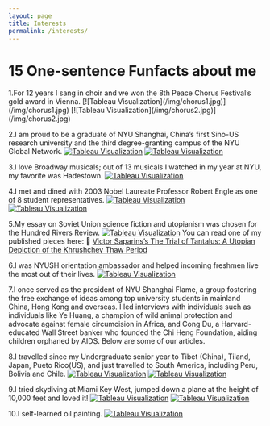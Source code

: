 ```yaml
---
layout: page
title: Interests
permalink: /interests/
---
```


<h1 id="project_overview">15 One-sentence Funfacts about me</h1>
1.For 12 years I sang in choir and we won the 8th Peace Chorus Festival’s gold award in Vienna.
[![Tableau Visualization](/img/chorus1.jpg)](/img/chorus1.jpg)
[![Tableau Visualization](/img/chorus2.jpg)](/img/chorus2.jpg)

2.I am proud to be a graduate of NYU Shanghai, China’s first Sino-US research university and the third degree-granting campus of the NYU Global Network.
[![Tableau Visualization](/img/graduate1.jpeg)](/img/graduate1.jpeg)
[![Tableau Visualization](/img/graduate2.jpeg)](/img/graduate2.jpeg)

3.I love Broadway musicals; out of 13 musicals I watched in my year at NYU, my favorite was Hadestown.
[![Tableau Visualization](/img/hadestown.jpg)](/img/hadestown.jpg)

4.I met and dined with 2003 Nobel Laureate Professor Robert Engle as one of 8 student representatives.
[![Tableau Visualization](/img/Engle1.jpeg)](/img/Engle1.jpeg)
[![Tableau Visualization](/img/Engle2.jpeg)](/img/Engle2.jpeg)

5.My essay on Soviet Union science fiction and utopianism was chosen for the Hundred Rivers Review.
[![Tableau Visualization](/img/hundredriver.png)](/img/hundredriver.png)
You can read one of my published pieces here:
🔗 [Victor Saparins’s The Trial of Tantalus: A Utopian Depiction of the Khrushchev Thaw Period](https://www.hundredriver.org/victor-saparins-the-trial-of-tantalus-a-utopian-depiction-of-the-khrushchev-thaw-period/)

6.I was NYUSH orientation ambassador and helped incoming freshmen live the most out of their lives.
[![Tableau Visualization](/img/orientation.jpeg)](/img/orientation.jpeg)

7.I once served as the president of NYU Shanghai Flame, a group fostering the free exchange of ideas among top university students in mainland China, Hong Kong and overseas. I led interviews with individuals such as individuals like Ye Huang, a champion of wild animal protection and advocate against female circumcision in Africa, and Cong Du, a Harvard-educated Wall Street banker who founded the Chi Heng Foundation, aiding children orphaned by AIDS.
Below are some of our articles.



8.I travelled since my Undergraduate senior year to Tibet (China), Tiland, Japan, Pueto Rico(US), and just travelled to South America, including Peru, Bolivia and Chile.
[![Tableau Visualization](/img/tibet.jpeg)](/img/tibet.jpeg)
[![Tableau Visualization](/img/peru.jpeg)](/img/peru.jpeg)

9.I tried skydiving at Miami Key West, jumped down a plane at the height of 10,000 feet and loved it!
[![Tableau Visualization](/img/skydive1.jpeg)](/img/skydive1.jpeg)
[![Tableau Visualization](/img/skydive2.jpeg)](/img/skydive2.jpeg)

10.I self-learned oil painting.
[![Tableau Visualization](/img/oilpaint1.png)](/img/oilpaint1.png)
